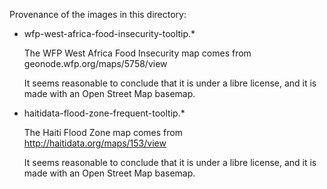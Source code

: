 Provenance of the images in this directory:

* wfp-west-africa-food-insecurity-tooltip.*

  The WFP West Africa Food Insecurity map comes from
  geonode.wfp.org/maps/5758/view

  It seems reasonable to conclude that it is under a libre license,
  and it is made with an Open Street Map basemap.

* haitidata-flood-zone-frequent-tooltip.*

  The Haiti Flood Zone map comes from
  http://haitidata.org/maps/153/view

  It seems reasonable to conclude that it is under a libre license,
  and it is made with an Open Street Map basemap.
